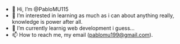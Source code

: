 - 👋 Hi, I’m @PabloMU115
- 👀 I’m interested in learning as much as i can about anything really, knowledge is power after all.
- 🌱 I’m currently learnig web development i guess...
- 📫 How to reach me, my email (pablomu199@gmail.com).

<!---
PabloMU115/PabloMU115 is a ✨ special ✨ repository because its `README.md` (this file) appears on your GitHub profile.
You can click the Preview link to take a look at your changes.
--->
